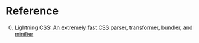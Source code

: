 # Reference

0. [Lightning CSS: An extremely fast CSS parser, transformer, bundler, and minifier](https://lightningcss.dev/)

